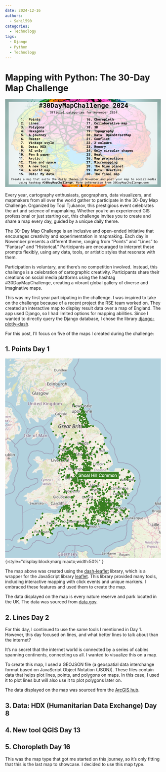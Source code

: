 ```yaml
---
date: 2024-12-16
authors:
  - Sahil590
categories:
  - Technology
tags:
  - Django
  - Python
  - Technology
---
```



# **Mapping with Python: The 30-Day Map Challenge**

![Map challenge overview](images/30day_map_challenge/30dmc_2024.png)

Every year, cartography enthusiasts, geographers, data visualizers, and mapmakers from all over the world gather to participate in the 30-Day Map Challenge. Organized by Topi Tjukanov, this prestigious event celebrates the art and science of mapmaking. Whether you’re an experienced GIS professional or just starting out, this challenge invites you to create and share a map every day, guided by a unique daily theme.

The 30-Day Map Challenge is an inclusive and open-ended initiative that encourages creativity and experimentation in mapmaking. Each day in November presents a different theme, ranging from “Points” and “Lines” to “Fantasy” and “Historical.” Participants are encouraged to interpret these prompts flexibly, using any data, tools, or artistic styles that resonate with them.

Participation is voluntary, and there’s no competition involved. Instead, this challenge is a celebration of cartographic creativity. Participants share their creations on social media platforms using the hashtag #30DayMapChallenge, creating a vibrant global gallery of diverse and imaginative maps.

This was my first year participating in the challenge. I was inspired to take on the challenge because of a recent project the RSE team worked on. They created an interactive map to display result data over a map of England. The app used Django, so I had limited options for mapping abilities. Since I wanted to directly query the Django database, I chose the library [django-plotly-dash](https://github.com/GibbsConsulting/django-plotly-dash).

For this post, I’ll focus on five of the maps I created during the challenge:

## 1. Points Day 1

![Day 1 Points. Nature reserves across the UK](images/30day_map_challenge/Points_map.png){:style="display:block;margin:auto;width:50%" }

The map above was created using the [dash-leaflet](https://www.dash-leaflet.com/) library, which is a wrapper for the JavaScript library [leaflet](https://leafletjs.com/). This library provided many tools, including interactive mapping with click events and unique markers. I embraced these features and used them to create the map.

The data displayed on the map is every nature reserve and park located in the UK. The data was sourced from [data.gov](https://www.data.gov.uk/dataset/acdf4a9e-a115-41fb-bbe9-603c819aa7f7/local-nature-reserves-england).

## 2. Lines Day 2

For this day, I continued to use the same tools I mentioned in Day 1. However, this day focused on lines, and what better lines to talk about than the internet?

It’s no secret that the internet world is connected by a series of cables spanning continents, connecting us all. I wanted to visualize this on a map.

To create this map, I used a GEOJSON file (a geospatial data interchange format based on JavaScript Object Notation (JSON)). These files contain data that helps plot lines, points, and polygons on maps. In this case, I used it to plot lines but will also use it to plot polygons later on.

The data displayed on the map was sourced from the [ArcGIS hub](https://hub.arcgis.com/maps/c12642b516bc4ee5bc9e89870ab14089/about).

## 3. Data: HDX (Humanitarian Data Exchange) Day 8

## 4. New tool QGIS Day 13

## 5. Choropleth Day 16

This was the map type that got me started on this journey, so it’s only fitting that this is the last map to showcase. I decided to use this map type.
